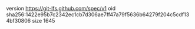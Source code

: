 version https://git-lfs.github.com/spec/v1
oid sha256:1422e95b7c2342ec1cb7d306ae7ff47a79f5636b64279f204c5cdf134bf30806
size 1645
